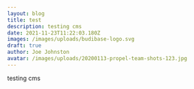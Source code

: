 ```yaml
---
layout: blog
title: test
description: testing cms
date: 2021-11-23T11:22:03.180Z
images: /images/uploads/budibase-logo.svg
draft: true
author: Joe Johnston
avatar: /images/uploads/20200113-propel-team-shots-123.jpg
---
```

testing cms